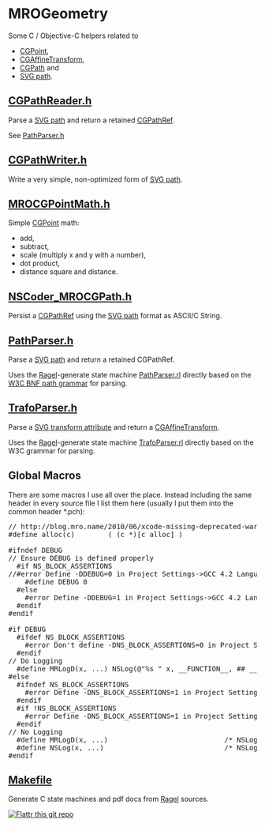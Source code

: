 
# MROGeometry

Some C / Objective-C helpers related to

- [CGPoint](http://developer.apple.com/library/mac/#documentation/GraphicsImaging/Reference/CGGeometry/Reference/reference.html%23//apple_ref/doc/uid/TP30000955-CH2g-C016211),
- [CGAffineTransform](http://developer.apple.com/library/ios/#documentation/GraphicsImaging/Reference/CGAffineTransform/Reference/reference.html%23//apple_ref/doc/c_ref/CGAffineTransform),
- [CGPath](http://developer.apple.com/library/ios/#documentation/GraphicsImaging/Reference/CGPath/Reference/reference.html) and
- [SVG path](http://www.w3.org/TR/SVG/paths.html).

## [CGPathReader.h](MROGeometry/MROGeometry/CGPathReader.h)

Parse a [SVG path](http://www.w3.org/TR/SVG/paths.html) and return a retained 
[CGPathRef](http://developer.apple.com/library/ios/#documentation/GraphicsImaging/Reference/CGPath/Reference/reference.html).

See [PathParser.h](MROGeometry/MROGeometry/PathParser.h)

## [CGPathWriter.h](MROGeometry/MROGeometry/CGPathWriter.h)

Write a very simple, non-optimized form of [SVG path](http://www.w3.org/TR/SVG11/paths.html#PathDataBNF).

## [MROCGPointMath.h](MROGeometry/MROGeometry/MROCGPointMath.h)

Simple [CGPoint](http://developer.apple.com/library/mac/#documentation/GraphicsImaging/Reference/CGGeometry/Reference/reference.html%23//apple_ref/doc/uid/TP30000955-CH2g-C016211)
math:

- add,
- subtract,
- scale (multiply x and y with a number),
- dot product,
- distance square and distance.

## [NSCoder_MROCGPath.h](MROGeometry/MROGeometry/NSCoder_MROCGPath.h)

Persist a [CGPathRef](http://developer.apple.com/library/ios/#documentation/GraphicsImaging/Reference/CGPath/Reference/reference.html)
using the [SVG path](http://www.w3.org/TR/SVG11/paths.html#PathDataBNF) format as ASCII/C String.
 
## [PathParser.h](MROGeometry/MROGeometry/PathParser.h)

Parse a [SVG path](http://www.w3.org/TR/SVG/paths.html) and return a retained CGPathRef.

Uses the [Ragel](http://www.complang.org/ragel/)-generate state machine 
[PathParser.rl](MROGeometry/MROGeometry/PathParser.rl) directly based on the [W3C BNF path grammar](http://www.w3.org/TR/SVG11/paths.html#PathDataBNF)
for parsing.

## [TrafoParser.h](MROGeometry/MROGeometry/TrafoParser.h)

Parse a [SVG transform attribute](http://www.w3.org/TR/SVG/coords.html#TransformAttribute) and 
return a [CGAffineTransform](http://developer.apple.com/library/ios/#documentation/GraphicsImaging/Reference/CGAffineTransform/Reference/reference.html%23//apple_ref/doc/c_ref/CGAffineTransform).

Uses the [Ragel](http://www.complang.org/ragel/)-generate state machine 
[TrafoParser.rl](MROGeometry/MROGeometry/TrafoParser.rl) directly based on the W3C grammar for parsing.


## Global Macros

There are some macros I use all over the place. Instead including the same header in every source
file I list them here (usually I put them into the common header *.pch):

<pre>
// http://blog.mro.name/2010/06/xcode-missing-deprecated-warnings/
#define alloc(c)        ( (c *)[c alloc] )

#ifndef DEBUG
// Ensure DEBUG is defined properly
  #if NS_BLOCK_ASSERTIONS
//#error Define -DDEBUG=0 in Project Settings->GCC 4.2 Language->Other C Flags
	#define DEBUG 0
  #else
    #error Define -DDEBUG=1 in Project Settings->GCC 4.2 Language->Other C Flags
  #endif
#endif

#if DEBUG
  #ifdef NS_BLOCK_ASSERTIONS
    #error Don't define -DNS_BLOCK_ASSERTIONS=0 in Project Settings->GCC 4.2 Language->Other C Flags
  #endif
// Do Logging
  #define MRLogD(x, ...) NSLog(@"%s " x, __FUNCTION__, ## __VA_ARGS__)
#else
  #ifndef NS_BLOCK_ASSERTIONS
    #error Define -DNS_BLOCK_ASSERTIONS=1 in Project Settings->GCC 4.2 Language->Other C Flags
  #endif
  #if !NS_BLOCK_ASSERTIONS
    #error Define -DNS_BLOCK_ASSERTIONS=1 in Project Settings->GCC 4.2 Language->Other C Flags
  #endif
// No Logging
  #define MRLogD(x, ...)                            /* NSLog(x,##__VA_ARGS__) */
  #define NSLog(x, ...)                             /* NSLog(x,##__VA_ARGS__) */
#endif
</pre>

## [Makefile](MROGeometry/Makefile)

Generate C state machines and pdf docs from [Ragel](http://www.complang.org/ragel/) sources.

[![Flattr this git repo](http://api.flattr.com/button/flattr-badge-large.png)](https://flattr.com/submit/auto?user_id=mro&url=https://github.com/mro/MROGeometry&title=MROGeometry&language=&tags=github&category=software) 
